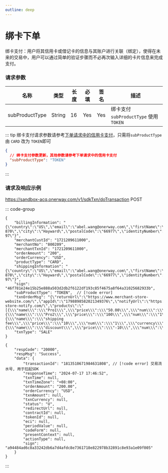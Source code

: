 ```yaml
---
outline: deep
---
```


<script lang="ts" setup>

import {SubProductTypeEnum} from "./util/constants";

</script>

# 绑卡下单

绑卡支付：用户将其信用卡或借记卡的信息与其账户进行关联（绑定），使得在未来的交易中，用户可以通过简单的验证步骤而不必再次输入详细的卡片信息来完成支付。

### 请求参数

 <div class="custom-table bordered-table">

| 名称             | 类型     | 长度 | 必填  | 签名  | 描述                               |
|----------------|--------|----|-----|-----|----------------------------------|
| subProductType | String | 16 | Yes | Yes | 绑卡支付 `subProductType` 使用 `TOKEN` |

</div>

::: tip 绑卡支付请求参数请参考[下单请求中的信用卡支付](./sdk-do-transaction#sdk下单请求及响应示例)，只需将`subProductType` 由 `CARD` 改为 `TOKEN`即可

```json lines
{
  // 绑卡支付参数更新，其他参数请参考下单请求中的信用卡支付
  "subProductType": "TOKEN"
}
```
:::

### 请求及响应示例

https://sandbox-acq.onerway.com/v1/sdkTxn/doTransaction <Badge type="tip">POST</Badge>

::: code-group
```json-vue [Request]
{
    "billingInformation": "{\"country\":\"US\",\"email\":\"abel.wang@onerway.com\",\"firstName\":\"CL\",\"lastName\":\"BRW2\",\"phone\":\"17700492982\",\"address\":\"Apt. 870\",\"city\":\"Hayward\",\"postalCode\":\"66977\",\"identityNumber\":\"717.628.937-97\"}",
    "merchantCustId": "1721209611000",
    "merchantNo": "800209",
    "merchantTxnId": "1721209611000",
    "orderAmount": "200",
    "orderCurrency": "USD",
    "productType": "CARD",
    "shippingInformation": "{\"country\":\"US\",\"email\":\"abel.wang@onerway.com\",\"firstName\":\"CL\",\"lastName\":\"BRW2\",\"phone\":\"17700492982\",\"address\":\"Apt. 870\",\"city\":\"Hayward\",\"postalCode\":\"66977\",\"identityNumber\":\"717.628.937-97\"}",
    "sign": "46f781e24e15b25e888a503d2db2f6122df193c85f4675a8f64a31025682933b",
    "subProductType": "TOKEN",  // [!code error] 
    "txnOrderMsg": "{\"returnUrl\":\"https://www.merchant-store-website.com/\",\"appId\":\"1798898582021349376\",\"notifyUrl\":\"https://www.merchant-store-notify.com/\",\"products\":\"[{\\\"name\\\":\\\"Pro1\\\",\\\"price\\\":\\\"50.00\\\",\\\"num\\\":\\\"2\\\",\\\"currency\\\":\\\"USD\\\"},{\\\"name\\\":\\\"Pro2\\\",\\\"price\\\":\\\"100\\\",\\\"num\\\":\\\"1\\\",\\\"currency\\\":\\\"USD\\\"},{\\\"name\\\":\\\"shipping fee\\\",\\\"price\\\":\\\"10\\\",\\\"num\\\":\\\"1\\\",\\\"currency\\\":\\\"USD\\\",\\\"type\\\":\\\"shipping_fee\\\"},{\\\"name\\\":\\\"discount\\\",\\\"price\\\":\\\"-10\\\",\\\"num\\\":\\\"1\\\",\\\"currency\\\":\\\"USD\\\",\\\"type\\\":\\\"discount\\\"}]\",\"transactionIp\":\"127.0.0.1\"}",
    "txnType": "SALE"
}
```
```json-vue [Response]
{
    "respCode": "20000",
    "respMsg": "Success",
    "data": {
        "transactionId": "1813510671984631808", // [!code error] 交易流水号, 用于拉起SDK
        "responseTime": "2024-07-17 17:46:52",
        "txnTime": null,
        "txnTimeZone": "+08:00",
        "orderAmount": "200.00",
        "orderCurrency": "USD",
        "txnAmount": null,
        "txnCurrency": null,
        "status": "U",
        "redirectUrl": null,
        "contractId": null,
        "tokenId": null,
        "eci": null,
        "periodValue": null,
        "codeForm": null,
        "presentContext": null,
        "actionType": null,
        "sign": "a94484ad6c8a33242db6a7d4afdc8e7361718e822978b32891c8e93a1e09f005"
    }
}
```
:::

<style lang="css">



</style>